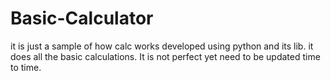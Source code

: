 # Basic-Calculator
it is just a sample of how calc works developed using python and its lib.
it does all the basic calculations.
It is not perfect yet need to be updated time to time.

